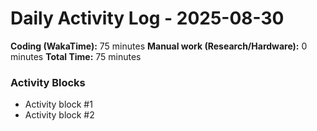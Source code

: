 # Daily Activity Log - 2025-08-30

**Coding (WakaTime):** 75 minutes
**Manual work (Research/Hardware):** 0 minutes
**Total Time:** 75 minutes

### Activity Blocks
- Activity block #1
- Activity block #2
